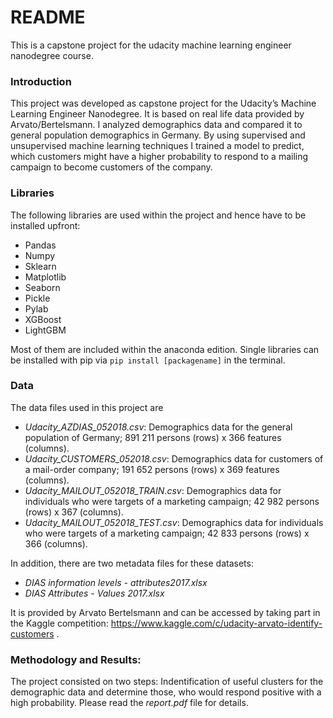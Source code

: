 # README
This is a capstone project for the udacity machine learning engineer nanodegree course. 


### Introduction
This project was developed as capstone project for the Udacity’s Machine Learning Engineer Nanodegree. It is based on real life data provided by Arvato/Bertelsmann. I analyzed demographics data and compared it to general population demographics in Germany. 
By using supervised and unsupervised machine learning techniques I trained a model to predict, which customers might have a higher probability to respond to a mailing campaign to become customers of the company. 

### Libraries
The following libraries are used within the project and hence have to be installed upfront: 
- Pandas
- Numpy
- Sklearn
- Matplotlib
- Seaborn
- Pickle
- Pylab
- XGBoost
- LightGBM

Most of them are included within the anaconda edition. Single libraries can be installed with pip via ```pip install [packagename]``` in the terminal.

### Data
The data files used in this project are 
* *Udacity_AZDIAS_052018.csv*: Demographics data for the general population of Germany; 891 211 persons (rows) x 366 features (columns).
* *Udacity_CUSTOMERS_052018.csv*: Demographics data for customers of a mail-order company; 191 652 persons (rows) x 369 features (columns).
* *Udacity_MAILOUT_052018_TRAIN.csv*: Demographics data for individuals who were targets of a marketing campaign; 42 982 persons (rows) x 367 (columns).
* *Udacity_MAILOUT_052018_TEST.csv*: Demographics data for individuals who were targets of a marketing campaign; 42 833 persons (rows) x 366 (columns).

In addition, there are two metadata files for these datasets:
* *DIAS information levels - attributes2017.xlsx*
* *DIAS Attributes - Values 2017.xlsx*

It is provided by Arvato Bertelsmann and can be accessed by taking part in the Kaggle competition: https://www.kaggle.com/c/udacity-arvato-identify-customers .

### Methodology and Results: 
The project consisted on two steps: 
Indentification of useful clusters for the demographic data and determine those, who would respond positive with a high probability. Please read the *report.pdf* file for details. 


